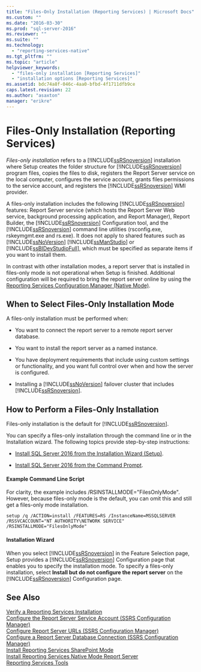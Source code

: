 ```yaml
---
title: "Files-Only Installation (Reporting Services) | Microsoft Docs"
ms.custom: ""
ms.date: "2016-03-30"
ms.prod: "sql-server-2016"
ms.reviewer: ""
ms.suite: ""
ms.technology: 
  - "reporting-services-native"
ms.tgt_pltfrm: ""
ms.topic: "article"
helpviewer_keywords: 
  - "files-only installation [Reporting Services]"
  - "installation options [Reporting Services]"
ms.assetid: bdc74a8f-046c-4aa0-bfbd-4f1711dfb9ce
caps.latest.revision: 22
ms.author: "asaxton"
manager: "erikre"
---
```

# Files-Only Installation (Reporting Services)
  *Files-only installation* refers to a [!INCLUDE[ssRSnoversion](../../../advanced-analytics/r-services/includes/ssrsnoversion-md.md)] installation where Setup creates the folder structure for [!INCLUDE[ssRSnoversion](../../../advanced-analytics/r-services/includes/ssrsnoversion-md.md)] program files, copies the files to disk, registers the Report Server service on the local computer, configures the service account, grants files permissions to the service account, and registers the [!INCLUDE[ssRSnoversion](../../../advanced-analytics/r-services/includes/ssrsnoversion-md.md)] WMI provider.  
  
 A files-only installation includes the following [!INCLUDE[ssRSnoversion](../../../advanced-analytics/r-services/includes/ssrsnoversion-md.md)] features: Report Server service (which hosts the Report Server Web service, background processing application, and Report Manager), Report Builder, the [!INCLUDE[ssRSnoversion](../../../advanced-analytics/r-services/includes/ssrsnoversion-md.md)] Configuration tool, and the [!INCLUDE[ssRSnoversion](../../../advanced-analytics/r-services/includes/ssrsnoversion-md.md)] command line utilities (rsconfig.exe, rskeymgmt.exe and rs.exe). It does not apply to shared features such as [!INCLUDE[ssNoVersion](../../../advanced-analytics/r-services/includes/ssnoversion-md.md)] [!INCLUDE[ssManStudio](../../../advanced-analytics/r-services/includes/ssmanstudio-md.md)] or [!INCLUDE[ssBIDevStudioFull](../../../analysis-services/includes/ssbidevstudiofull-md.md)], which must be specified as separate items if you want to install them.  
  
 In contrast with other installation modes, a report server that is installed in files-only mode is not operational when Setup is finished. Additional configuration will be required to bring the report server online by using the [Reporting Services Configuration Manager &#40;Native Mode&#41;](../../../reporting-services/install/windows/reporting-services-configuration-manager-native-mode.md).  
  
## When to Select Files-Only Installation Mode  
 A files-only installation must be performed when:  
  
-   You want to connect the report server to a remote report server database.  
  
-   You want to install the report server as a named instance.  
  
-   You have deployment requirements that include using custom settings or functionality, and you want full control over when and how the server is configured.  
  
-   Installing a [!INCLUDE[ssNoVersion](../../../advanced-analytics/r-services/includes/ssnoversion-md.md)] failover cluster that includes [!INCLUDE[ssRSnoversion](../../../advanced-analytics/r-services/includes/ssrsnoversion-md.md)].  
  
## How to Perform a Files-Only Installation  
 Files-only installation is the default for [!INCLUDE[ssRSnoversion](../../../advanced-analytics/r-services/includes/ssrsnoversion-md.md)].  
  
 You can specify a files-only installation through the command line or in the Installation wizard. The following topics provide step-by-step instructions:  
  
-   [Install SQL Server 2016 from the Installation Wizard &#40;Setup&#41;](../../../database-engine/install/windows/install-sql-server-from-the-installation-wizard-setup.md).  
  
-   [Install SQL Server 2016 from the Command Prompt](../../../database-engine/install/windows/install-sql-server-2016-from-the-command-prompt.md).  
  
#### Example Command Line Script  
 For clarity, the example includes /RSINSTALLMODE="FilesOnlyMode". However, because files-only mode is the default, you can omit this and still get a files-only mode installation.  
  
```  
setup /q /ACTION=install /FEATURES=RS /InstanceName=MSSQLSERVER /RSSVCACCOUNT="NT AUTHORITY\NETWORK SERVICE" /RSINSTALLMODE="FilesOnlyMode"  
```  
  
#### Installation Wizard  
 When you select [!INCLUDE[ssRSnoversion](../../../advanced-analytics/r-services/includes/ssrsnoversion-md.md)] in the Feature Selection page, Setup provides a [!INCLUDE[ssRSnoversion](../../../advanced-analytics/r-services/includes/ssrsnoversion-md.md)] Configuration page that enables you to specify the installation mode. To specify a files-only installation, select **Install but do not configure the report server** on the [!INCLUDE[ssRSnoversion](../../../advanced-analytics/r-services/includes/ssrsnoversion-md.md)] Configuration page.  
  
## See Also  
 [Verify a Reporting Services Installation](../../../reporting-services/install/windows/verify-a-reporting-services-installation.md)   
 [Configure the Report Server Service Account &#40;SSRS Configuration Manager&#41;](../../../reporting-services/install/windows/configure-the-report-server-service-account-ssrs-configuration-manager.md)   
 [Configure Report Server URLs  &#40;SSRS Configuration Manager&#41;](../../../reporting-services/install/windows/configure-report-server-urls-ssrs-configuration-manager.md)   
 [Configure a Report Server Database Connection  &#40;SSRS Configuration Manager&#41;](../../../reporting-services/install/windows/configure-a-report-server-database-connection-ssrs-configuration-manager.md)   
 [Install Reporting Services SharePoint Mode](../../../reporting-services/install/windows/install-reporting-services-sharepoint-mode.md)   
 [Install Reporting Services Native Mode Report Server](../Topic/Install%20Reporting%20Services%20Native%20Mode%20Report%20Server.md)   
 [Reporting Services Tools](../../../reporting-services/tools/reporting-services-tools.md)  
  
  